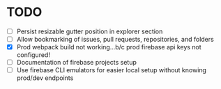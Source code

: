 # TODO

- [ ] Persist resizable gutter position in explorer section
- [ ] Allow bookmarking of issues, pull requests, repositories, and folders
- [x] Prod webpack build not working...b/c prod firebase api keys not configured!
- [ ] Documentation of firebase projects setup
- [ ] Use firebase CLI emulators for easier local setup without knowing prod/dev endpoints
